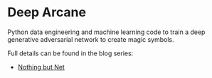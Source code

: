 # Deep Arcane
Python data engineering and machine learning code to train a deep generative adversarial network to create magic symbols.

Full details can be found in the blog series:

* [Nothing but Net](ladvien.com/magic-symbol-generator-using-generative-advesarial-networks/)

